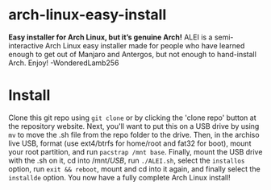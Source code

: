 # arch-linux-easy-install

**Easy installer for Arch Linux, but it’s genuine Arch!**
ALEI is a semi-interactive Arch Linux easy installer made for people who have learned enough to get out of Manjaro and Antergos, but not enough to hand-install Arch. Enjoy! -WonderedLamb256

# Install

Clone this git repo using `git clone` or by clicking the 'clone repo' button at the repository website. Next, you'll want to put this on a USB drive by using `mv` to move the .sh file from the repo folder to the drive. Then, in the archiso live USB, format (use ext4/btrfs for home/root and fat32 for boot), mount your root partition, and run `pacstrap /mnt base`. Finally, mount the USB drive with the .sh on it, cd into /mnt/*USB*, run `./ALEI.sh`, select the `installos` option, run `exit && reboot`, mount and cd into it again, and finally select the `installde` option. You now have a fully complete Arch Linux install!
